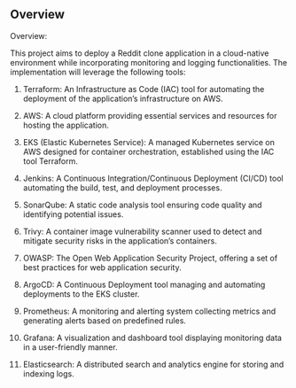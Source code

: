 ## Overview

Overview:

This project aims to deploy a Reddit clone application in a cloud-native environment while incorporating monitoring and logging functionalities. The implementation will leverage the following tools:

1. Terraform: An Infrastructure as Code (IAC) tool for automating the deployment of the application’s infrastructure on AWS. 

2. AWS: A cloud platform providing essential services and resources for hosting the application.

3. EKS (Elastic Kubernetes Service): A managed Kubernetes service on AWS designed for container orchestration, established using the IAC tool Terraform.

4. Jenkins: A Continuous Integration/Continuous Deployment (CI/CD) tool automating the build, test, and deployment processes.

5. SonarQube: A static code analysis tool ensuring code quality and identifying potential issues.

6. Trivy: A container image vulnerability scanner used to detect and mitigate security risks in the application’s containers.

7. OWASP: The Open Web Application Security Project, offering a set of best practices for web application security.

8. ArgoCD: A Continuous Deployment tool managing and automating deployments to the EKS cluster.

9. Prometheus: A monitoring and alerting system collecting metrics and generating alerts based on predefined rules.

10. Grafana: A visualization and dashboard tool displaying monitoring data in a user-friendly manner.

11. Elasticsearch: A distributed search and analytics engine for storing and indexing logs.


